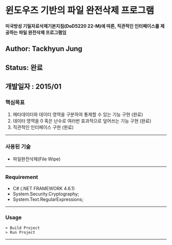# 윈도우즈 기반의 파일 완전삭제 프로그램
#### 미국방성 기밀자료삭제기본지침(DoD5220 22-M)에 따른, 직관적인 인터페이스를 제공하는 파일 완전삭제 프로그램임

## Author: Tackhyun Jung

## Status: 완료

## 개발일자 : 2015/01

### 핵심목표
1) 메타데이터와 데이터 영역을 구분하여 통제할 수 있는 기능 구현 (완료)
2) 데이터 영역을 0 혹은 난수로 여러번 효과적으로 덮어쓰는 기능 구현 (완료)
3) 직관적인 인터페이스 구현 (완료)

---

### 사용된 기술
* 파일완전삭제(File Wipe)

---

### Requirement
* C# (.NET FRAMEWORK 4.6.1)
* System.Security.Cryptography;
* System.Text.RegularExpressions;

---

### Usage

```
> Build Project
> Run Project
```

---
